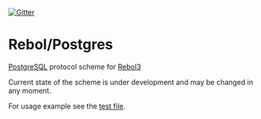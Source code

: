 [![Gitter](https://badges.gitter.im/rebol3/community.svg)](https://gitter.im/rebol3/community?utm_source=badge&utm_medium=badge&utm_campaign=pr-badge)

# Rebol/Postgres


[PostgreSQL](https://www.postgresql.org/) protocol scheme for [Rebol3](https://github.com/Siskin-framework/Rebol)

Current state of the scheme is under development and may be changed in any moment.

For usage example see the [test file](ci-test.r3).